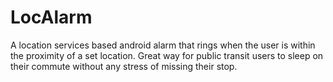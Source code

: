 # LocAlarm
A location services based android alarm that rings when the user is within the proximity of a set location. Great way for public transit users to sleep on their commute without any stress of missing their stop.
